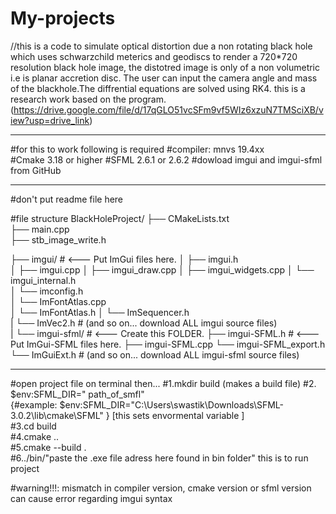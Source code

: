 # My-projects
//this is a code to simulate optical distortion due a non rotating black hole which uses schwarzchild meterics and geodiscs to 
  render a 720*720 resolution black hole image, the distotred image is only of a non volumetric i.e is planar accretion disc.
  The user can input the camera angle and mass of the blackhole.The diffrential equations are solved using RK4.
  this is a research work based on the program. (https://drive.google.com/file/d/17qGLO51vcSFm9vf5WIz6xzuN7TMSciXB/view?usp=drive_link)
_________________________________________________________________________
#for this to work following is required 
#compiler: mnvs 19.4xx  
#Cmake 3.18 or higher 
#SFML 2.6.1 or 2.6.2 
#dowload imgui and imgui-sfml from GitHub 
_________________________________________________________________
#don't put readme file here

#file structure
BlackHoleProject/
├── CMakeLists.txt              
├── main.cpp                    
├── stb_image_write.h          

├── imgui/                      # <--- Put ImGui files here.
│   ├── imgui.h                 
│   ├── imgui.cpp
│   ├── imgui_draw.cpp
│   ├── imgui_widgets.cpp
│   └── imgui_internal.h        
│   └── imconfig.h              
│   └── ImFontAtlas.cpp         
│   └── ImFontAtlas.h
│   └── ImSequencer.h           
|    └── ImVec2.h               # (and so on... download ALL imgui source files)         
|
└── imgui-sfml/                 # <--- Create this FOLDER.
    ├── imgui-SFML.h            # <--- Put ImGui-SFML files here.
    ├── imgui-SFML.cpp
    └── imgui-SFML_export.h     
    └── ImGuiExt.h              # (and so on... download ALL imgui-sfml source files)

____________________________________________________________________________________

#open project file on terminal then... 
#1.mkdir build   (makes a build file)
#2. $env:SFML_DIR=" path_of_smfl"  
{#example: $env:SFML_DIR="C:\Users\swastik\Downloads\SFML-3.0.2\lib\cmake\SFML" } [this sets envormental variable ]  
#3.cd build  
#4.cmake ..   
#5.cmake --build .    
#6../bin/"paste the .exe file adress here found in bin folder"    this is to run project

#warning!!!: mismatch in compiler version, cmake version or sfml version can cause error regarding imgui syntax
